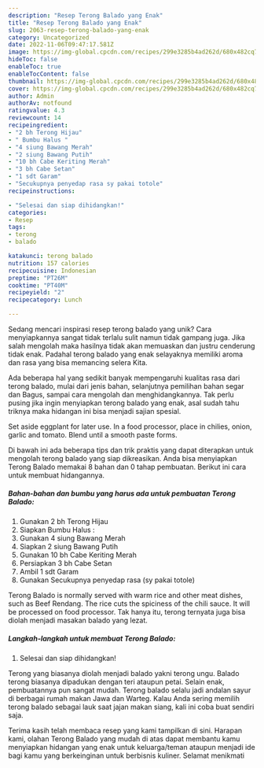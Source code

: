 ```yaml
---
description: "Resep Terong Balado yang Enak"
title: "Resep Terong Balado yang Enak"
slug: 2063-resep-terong-balado-yang-enak
category: Uncategorized
date: 2022-11-06T09:47:17.581Z
image: https://img-global.cpcdn.com/recipes/299e3285b4ad262d/680x482cq70/terong-balado-foto-resep-utama.jpg
hideToc: false
enableToc: true
enableTocContent: false
thumbnail: https://img-global.cpcdn.com/recipes/299e3285b4ad262d/680x482cq70/terong-balado-foto-resep-utama.jpg
cover: https://img-global.cpcdn.com/recipes/299e3285b4ad262d/680x482cq70/terong-balado-foto-resep-utama.jpg
author: Admin
authorAv: notfound
ratingvalue: 4.3
reviewcount: 14
recipeingredient:
- "2 bh Terong Hijau"
- " Bumbu Halus "
- "4 siung Bawang Merah"
- "2 siung Bawang Putih"
- "10 bh Cabe Keriting Merah"
- "3 bh Cabe Setan"
- "1 sdt Garam"
- "Secukupnya penyedap rasa sy pakai totole"
recipeinstructions:

- "Selesai dan siap dihidangkan!"
categories:
- Resep
tags:
- terong
- balado

katakunci: terong balado 
nutrition: 157 calories
recipecuisine: Indonesian
preptime: "PT26M"
cooktime: "PT40M"
recipeyield: "2"
recipecategory: Lunch

---
```





Sedang mencari inspirasi resep terong balado yang unik? Cara menyiapkannya sangat tidak terlalu sulit namun tidak gampang juga. Jika salah mengolah maka hasilnya tidak akan memuaskan dan justru cenderung tidak enak. Padahal terong balado yang enak selayaknya memiliki aroma dan rasa yang bisa memancing selera Kita.





Ada beberapa hal yang sedikit banyak mempengaruhi kualitas rasa dari terong balado, mulai dari jenis bahan, selanjutnya pemilihan bahan segar dan Bagus, sampai cara mengolah dan menghidangkannya. Tak perlu pusing jika ingin menyiapkan terong balado yang enak,      asal sudah tahu triknya maka hidangan ini bisa menjadi sajian spesial.














Set aside eggplant for later use. In a food processor, place in chilies, onion, garlic and tomato. Blend until a smooth paste forms.






Di bawah ini ada beberapa tips dan trik praktis yang dapat diterapkan untuk mengolah terong balado yang siap dikreasikan. Anda bisa menyiapkan Terong Balado memakai 8 bahan dan 0 tahap pembuatan. Berikut ini cara untuk membuat hidangannya.

<!--inarticleads1-->

##### Bahan-bahan dan bumbu yang harus ada untuk pembuatan Terong Balado:

1. Gunakan 2 bh Terong Hijau
1. Siapkan  Bumbu Halus :
1. Gunakan 4 siung Bawang Merah
1. Siapkan 2 siung Bawang Putih
1. Gunakan 10 bh Cabe Keriting Merah
1. Persiapkan 3 bh Cabe Setan
1. Ambil 1 sdt Garam
1. Gunakan Secukupnya penyedap rasa (sy pakai totole)


Terong Balado is normally served with warm rice and other meat dishes, such as Beef Rendang. The rice cuts the spiciness of the chili sauce. It will be processed on food processor. Tak hanya itu, terong ternyata juga bisa diolah menjadi masakan balado yang lezat. 

<!--inarticleads2-->

##### Langkah-langkah untuk membuat Terong Balado:


1. Selesai dan siap dihidangkan!

Terong yang biasanya diolah menjadi balado yakni terong ungu. Balado terong biasanya dipadukan dengan teri ataupun petai. Selain enak, pembuatannya pun sangat mudah. Terong balado selalu jadi andalan sayur di berbagai rumah makan Jawa dan Warteg. Kalau Anda sering memilih terong balado sebagai lauk saat jajan makan siang, kali ini coba buat sendiri saja. 

Terima kasih telah membaca resep yang kami tampilkan di sini. Harapan kami, olahan Terong Balado yang mudah di atas dapat membantu kamu menyiapkan hidangan yang enak untuk keluarga/teman ataupun menjadi ide bagi kamu yang berkeinginan untuk berbisnis kuliner. Selamat menikmati
